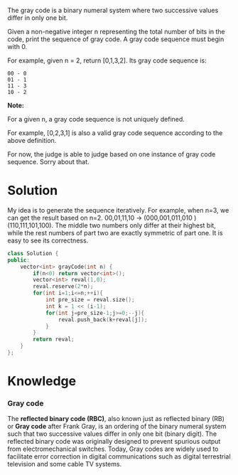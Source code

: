 The gray code is a binary numeral system where two successive values differ in only one bit.

Given a non-negative integer n representing the total number of bits in the code, print the sequence of gray code. A gray code sequence must begin with 0.

For example, given n = 2, return [0,1,3,2]. Its gray code sequence is:

```
00 - 0
01 - 1
11 - 3
10 - 2
```

__Note:__

For a given n, a gray code sequence is not uniquely defined.

For example, [0,2,3,1] is also a valid gray code sequence according to the above definition.

For now, the judge is able to judge based on one instance of gray code sequence. Sorry about that.

# Solution

My idea is to generate the sequence iteratively. For example, when n=3, we can get the result based on n=2.
00,01,11,10 -> (000,001,011,010 ) (110,111,101,100). The middle two numbers only differ at their highest bit, while the rest numbers of part two are exactly symmetric of part one. It is easy to see its correctness.

```cpp
class Solution {
public:
    vector<int> grayCode(int n) {
        if(n<0) return vector<int>();
        vector<int> reval(1,0);
        reval.reserve(2*n);
        for(int i=1;i<=n;++i){
            int pre_size = reval.size();
            int k = 1 << (i-1);
            for(int j=pre_size-1;j>=0;--j){
                reval.push_back(k+reval[j]);
            }
        }
        return reval;
    }
};
```

# Knowledge

### Gray code

The __reflected binary code (RBC)__, also known just as reflected binary (RB) or __Gray code__ after Frank Gray, is an ordering of the binary numeral system such that two successive values differ in only one bit (binary digit). The reflected binary code was originally designed to prevent spurious output from electromechanical switches. Today, Gray codes are widely used to facilitate error correction in digital communications such as digital terrestrial television and some cable TV systems.



